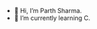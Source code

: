 - 👋 Hi, I’m Parth Sharma.  
- 🌱 I’m currently learning C.

<!---
pxs4528/pxs4528 is a ✨ special ✨ repository because its `README.md` (this file) appears on your GitHub profile.
You can click the Preview link to take a look at your changes.
--->
